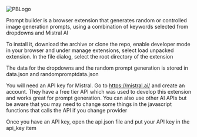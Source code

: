 
![PBLogo](https://github.com/user-attachments/assets/17892e55-5bb1-4b5e-9f98-4d87dc703539)

Prompt builder is a browser extension that generates random or controlled image generation prompts, using a combination of keywords selected from dropdowns and Mistral AI

To install it, download the archive or clone the repo, enable developer mode in your browser and under manage extensions, select load unpacked extension. In the file dialog, select the root directory of the extension

The data for the dropdowns and the random prompt generation is stored in data.json and randompromptdata.json

You will need an API key for Mistral. Go to https://mistral.ai/ and create an account. They have a free tier API which was used to develop this extension and works great for prompt generation. You can also use other AI APIs but be aware that you may need to change some things in the javascript functions that calls the API if you change provider

Once you have an API key, open the api.json file and put your API key in the api_key item
